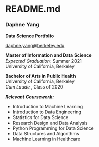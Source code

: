 # README.md

### Daphne Yang

<b> Data Science Portfolio </b>

daphne.yang@berkeley.edu

<b> Master of Information and Data Science</b>  
<i>Expected Graduation</i>: Summer 2021  
University of California, Berkeley 

<b> Bachelor of Arts in Public Health</b>  
University of California, Berkeley  
<i> Cum Laude </i>, Class of 2020

<b><i>Relevant Coursework:</i></b>
* Introduction to Machine Learning
* Introduction to Data Engineering
* Statistics for Data Science
* Research Design and Data Analysis
* Python Programming for Data Science
* Data Structures and Algorithms
* Machine Learning in Healthcare
